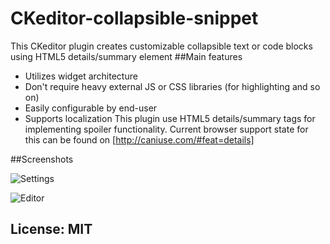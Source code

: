 # CKeditor-collapsible-snippet
This CKeditor plugin creates customizable collapsible text or code blocks using HTML5 details/summary element
##Main features
- Utilizes widget architecture
- Don't require heavy external JS or CSS libraries (for highlighting and so on)
- Easily configurable by end-user
- Supports localization
This plugin use HTML5 details/summary tags for implementing spoiler functionality. Current browser support state for this can be found on [http://caniuse.com/#feat=details]

##Screenshots

![Settings](http://smartcore.ru/images/screenshot-1.png)

![Editor](http://smartcore.ru/images/screenshot-2.png)

## License: MIT
